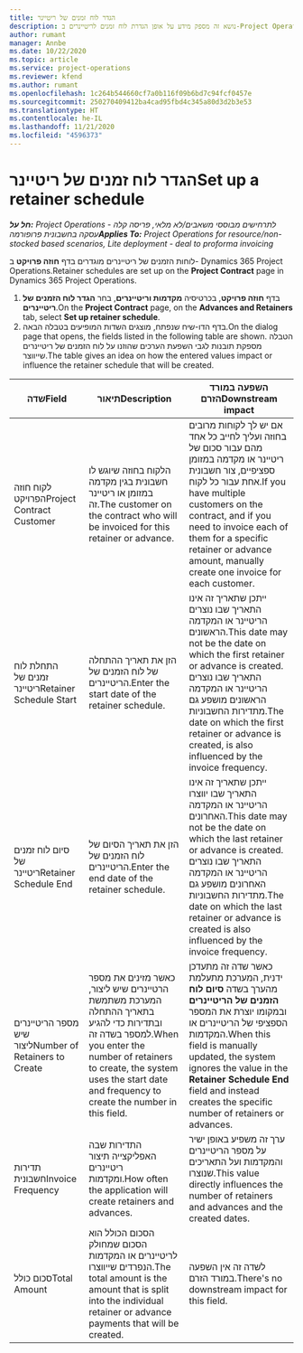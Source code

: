 ```yaml
---
title: הגדר לוח זמנים של ריטיינר
description: נושא זה מספק מידע על אופן הגדרת לוח זמנים לריטיינרים ב-Project Operations.
author: rumant
manager: Annbe
ms.date: 10/22/2020
ms.topic: article
ms.service: project-operations
ms.reviewer: kfend
ms.author: rumant
ms.openlocfilehash: 1c264b544660cf7a0b116f09b6bd7c94fcf0457e
ms.sourcegitcommit: 250270409412ba4cad95fbd4c345a80d3d2b3e53
ms.translationtype: HT
ms.contentlocale: he-IL
ms.lasthandoff: 11/21/2020
ms.locfileid: "4596373"
---
```

# <a name="set-up-a-retainer-schedule"></a><span data-ttu-id="7e3be-103">הגדר לוח זמנים של ריטיינר</span><span class="sxs-lookup"><span data-stu-id="7e3be-103">Set up a retainer schedule</span></span>

<span data-ttu-id="7e3be-104">_**חל על:** Project Operations לתרחישים מבוססי משאבים/לא מלאי, פריסה קלה - עסקה בחשבונית פרופורמה_</span><span class="sxs-lookup"><span data-stu-id="7e3be-104">_**Applies To:** Project Operations for resource/non-stocked based scenarios, Lite deployment - deal to proforma invoicing_</span></span>

<span data-ttu-id="7e3be-105">לוחות הזמנים של ריטיינרים מוגדרים בדף **חוזה פרויקט** ב- Dynamics 365 Project Operations.</span><span class="sxs-lookup"><span data-stu-id="7e3be-105">Retainer schedules are set up on the **Project Contract** page in Dynamics 365 Project Operations.</span></span>

1. <span data-ttu-id="7e3be-106">בדף **חוזה פרויקט**, בכרטיסיה **מקדמות וריטיינרים**, בחר **הגדר לוח הזמנים של ריטיינרים**.</span><span class="sxs-lookup"><span data-stu-id="7e3be-106">On the **Project Contract** page, on the **Advances and Retainers** tab, select **Set up retainer schedule**.</span></span>
2. <span data-ttu-id="7e3be-107">בדף הדו-שיח שנפתח, מוצגים השדות המופיעים בטבלה הבאה.</span><span class="sxs-lookup"><span data-stu-id="7e3be-107">On the dialog page that opens, the fields listed in the following table are shown.</span></span> <span data-ttu-id="7e3be-108">הטבלה מספקת תובנות לגבי השפעת הערכים שהוזנו על לוח הזמנים של ריטיינרים שייווצר.</span><span class="sxs-lookup"><span data-stu-id="7e3be-108">The table gives an idea on how the entered values impact or influence the retainer schedule that will be created.</span></span>

| <span data-ttu-id="7e3be-109">שדה</span><span class="sxs-lookup"><span data-stu-id="7e3be-109">Field</span></span> | <span data-ttu-id="7e3be-110">תיאור</span><span class="sxs-lookup"><span data-stu-id="7e3be-110">Description</span></span> | <span data-ttu-id="7e3be-111">השפעה במורד הזרם</span><span class="sxs-lookup"><span data-stu-id="7e3be-111">Downstream impact</span></span> |
| --- | --- | --- |
| <span data-ttu-id="7e3be-112">לקוח חוזה הפרויקט</span><span class="sxs-lookup"><span data-stu-id="7e3be-112">Project Contract Customer</span></span> | <span data-ttu-id="7e3be-113">הלקוח בחוזה שיוגש לו חשבונית בגין מקדמה במזומן או ריטיינר זה.</span><span class="sxs-lookup"><span data-stu-id="7e3be-113">The customer on the contract who will be invoiced for this retainer or advance.</span></span> | <span data-ttu-id="7e3be-114">אם יש לך לקוחות מרובים בחוזה ועליך לחייב כל אחד מהם עבור סכום של ריטיינר או מקדמה במזומן ספציפיים, צור חשבונית אחת עבור כל לקוח.</span><span class="sxs-lookup"><span data-stu-id="7e3be-114">If you have multiple customers on the contract, and if you need to invoice each of them for a specific retainer or advance amount, manually create one invoice for each customer.</span></span> |
| <span data-ttu-id="7e3be-115">התחלת לוח זמנים של ריטיינר</span><span class="sxs-lookup"><span data-stu-id="7e3be-115">Retainer Schedule Start</span></span> | <span data-ttu-id="7e3be-116">הזן את תאריך ההתחלה של לוח הזמנים של הריטיינרים.</span><span class="sxs-lookup"><span data-stu-id="7e3be-116">Enter the start date of the retainer schedule.</span></span> | <span data-ttu-id="7e3be-117">ייתכן שתאריך זה אינו התאריך שבו נוצרים הריטיינר או המקדמה הראשונים.</span><span class="sxs-lookup"><span data-stu-id="7e3be-117">This date may not be the date on which the first retainer or advance is created.</span></span> <span data-ttu-id="7e3be-118">התאריך שבו נוצרים הריטיינר או המקדמה הראשונים מושפע גם מתדירות החשבוניות.</span><span class="sxs-lookup"><span data-stu-id="7e3be-118">The date on which the first retainer or advance is created, is also influenced by the invoice frequency.</span></span> |
| <span data-ttu-id="7e3be-119">סיום לוח זמנים של ריטיינר</span><span class="sxs-lookup"><span data-stu-id="7e3be-119">Retainer Schedule End</span></span> | <span data-ttu-id="7e3be-120">הזן את תאריך הסיום של לוח הזמנים של הריטיינרים.</span><span class="sxs-lookup"><span data-stu-id="7e3be-120">Enter the end date of the retainer schedule.</span></span> | <span data-ttu-id="7e3be-121">ייתכן שתאריך זה אינו התאריך שבו יווצרו הריטיינר או המקדמה האחרונים.</span><span class="sxs-lookup"><span data-stu-id="7e3be-121">This date may not be the date on which the last retainer or advance is created.</span></span> <span data-ttu-id="7e3be-122">התאריך שבו נוצרים הריטיינר או המקדמה האחרונים מושפע גם מתדירות החשבוניות.</span><span class="sxs-lookup"><span data-stu-id="7e3be-122">The date on which the last retainer or advance is created is also influenced by the invoice frequency.</span></span> |
| <span data-ttu-id="7e3be-123">מספר הריטיינרים שיש ליצור</span><span class="sxs-lookup"><span data-stu-id="7e3be-123">Number of Retainers to Create</span></span> | <span data-ttu-id="7e3be-124">כאשר מזינים את מספר הרטיינרים שיש ליצור, המערכת משתמשת בתאריך ההתחלה ובתדירות כדי להגיע למספר בשדה זה.</span><span class="sxs-lookup"><span data-stu-id="7e3be-124">When you enter the number of retainers to create, the system uses the start date and frequency to create the number in this field.</span></span> | <span data-ttu-id="7e3be-125">כאשר שדה זה מתעדכן ידנית, המערכת מתעלמת מהערך בשדה **סיום לוח הזמנים של הריטיינרים** ובמקומו יוצרת את המספר הספציפי של הריטיינרים או המקדמות.</span><span class="sxs-lookup"><span data-stu-id="7e3be-125">When this field is manually updated, the system ignores the value in the **Retainer Schedule End** field and instead creates the specific number of retainers or advances.</span></span> |
| <span data-ttu-id="7e3be-126">תדירות חשבונית</span><span class="sxs-lookup"><span data-stu-id="7e3be-126">Invoice Frequency</span></span> | <span data-ttu-id="7e3be-127">התדירות שבה האפליקצייה תיצור ריטיינרים ומקדמות.</span><span class="sxs-lookup"><span data-stu-id="7e3be-127">How often the application will create retainers and advances.</span></span> | <span data-ttu-id="7e3be-128">ערך זה משפיע באופן ישיר על מספר הריטיינרים והמקדמות ועל התאריכים שנוצרו.</span><span class="sxs-lookup"><span data-stu-id="7e3be-128">This value directly influences the number of retainers and advances and the created dates.</span></span> |
| <span data-ttu-id="7e3be-129">סכום כולל</span><span class="sxs-lookup"><span data-stu-id="7e3be-129">Total Amount</span></span> | <span data-ttu-id="7e3be-130">הסכום הכולל הוא הסכום שמחולק לריטיינרים או המקדמות הנפרדים שייווצרו.</span><span class="sxs-lookup"><span data-stu-id="7e3be-130">The total amount is the amount that is split into the individual retainer or advance payments that will be created.</span></span> | <span data-ttu-id="7e3be-131">לשדה זה אין השפעה במורד הזרם.</span><span class="sxs-lookup"><span data-stu-id="7e3be-131">There's no downstream impact for this field.</span></span> |
